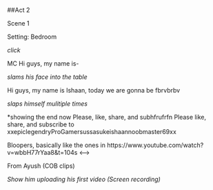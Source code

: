 ##Act 2

Scene 1

Setting: Bedroom

_click_

MC
Hi guys, my name is- 

*slams his face into the table*

Hi guys, my name is Ishaan, today we are gonna be fbrvbrbv

*slaps himself mulitiple times* 

*showing the end now 
Please, like, share, and subhfrufrfn
Please like, share, and subscribe to xxepiclegendryProGamersussasukeishaannoobmaster69xx

<!-->
Bloopers, basically
like the ones in https://www.youtube.com/watch?v=wbbH77rYaa8&t=104s
<--> 

From Ayush (COB clips)

_Show him uploading his first video (Screen recording)_
